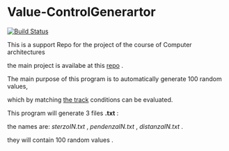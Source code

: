 # Value-ControlGenerartor

[![Build Status](https://travis-ci.org/DanerSound/Value-ControlGenerartor.svg?branch=FileCreator)](https://travis-ci.org/DanerSound/Value-ControlGenerartor)

This is a support Repo for the project of the course of Computer architectures

the main project is availabe at this [repo](https://github.com/DanerSound/ProgettoArchitetture-) .

The main purpose of this program is to automatically generate 100 random values,

which by matching [the track](https://github.com/DanerSound/ProgettoArchitetture-/blob/master/ProgettoAE_aa_17-18%20finale.pdf) conditions can be evaluated.

This program will generate 3 files **.txt** : 

the names are: _sterzoIN.txt_ , _pendenzaIN.txt_ , _distanzaIN.txt_ .

they will contain 100 random values .
